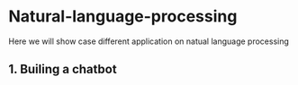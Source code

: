 # Natural-language-processing
Here we will show case different application on natual language processing
## 1. Builing a chatbot
